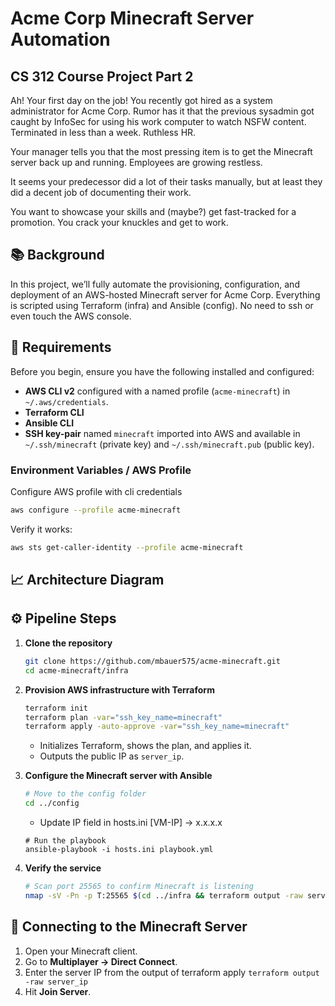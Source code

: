 # Acme Corp Minecraft Server Automation
## CS 312 Course Project Part 2
Ah! Your first day on the job! You recently got hired as a system administrator for Acme Corp. Rumor has it that the previous sysadmin got caught by InfoSec for using his work computer to watch NSFW content. Terminated in less than a week. Ruthless HR.

Your manager tells you that the most pressing item is to get the Minecraft server back up and running. Employees are growing restless.

It seems your predecessor did a lot of their tasks manually, but at least they did a decent job of documenting their work. 

You want to showcase your skills and (maybe?) get fast-tracked for a promotion. You crack your knuckles and get to work.



## 📚 Background
In this project, we’ll fully automate the provisioning, configuration, and deployment of an AWS-hosted Minecraft server for Acme Corp. Everything is scripted using Terraform (infra) and Ansible (config). No need to ssh or even touch the AWS console. 

## 🔧 Requirements

Before you begin, ensure you have the following installed and configured:

- **AWS CLI v2** configured with a named profile (`acme-minecraft`) in `~/.aws/credentials`.
- **Terraform CLI**
- **Ansible CLI**
- **SSH key-pair** named `minecraft` imported into AWS and available in `~/.ssh/minecraft` (private key) and `~/.ssh/minecraft.pub` (public key).

### Environment Variables / AWS Profile

Configure AWS profile with cli credentials

```bash
aws configure --profile acme-minecraft
```

Verify it works:

```bash
aws sts get-caller-identity --profile acme-minecraft
```

## 📈 Architecture Diagram


## ⚙️ Pipeline Steps

1. **Clone the repository**

   ```bash
   git clone https://github.com/mbauer575/acme-minecraft.git
   cd acme-minecraft/infra
   ```

2. **Provision AWS infrastructure with Terraform**

   ```bash
   terraform init
   terraform plan -var="ssh_key_name=minecraft"
   terraform apply -auto-approve -var="ssh_key_name=minecraft"
   ```

   - Initializes Terraform, shows the plan, and applies it.
   - Outputs the public IP as `server_ip`.

3. **Configure the Minecraft server with Ansible**

   ```bash
   # Move to the config folder
   cd ../config
   ```
   - Update IP field in hosts.ini [VM-IP] -> x.x.x.x
   ```
   # Run the playbook
   ansible-playbook -i hosts.ini playbook.yml
   ```

4. **Verify the service**

   ```bash
   # Scan port 25565 to confirm Minecraft is listening
   nmap -sV -Pn -p T:25565 $(cd ../infra && terraform output -raw server_ip)
   ```

## 🚀 Connecting to the Minecraft Server

1. Open your Minecraft client.
2. Go to **Multiplayer → Direct Connect**.
3. Enter the server IP from the output of terraform apply `terraform output -raw server_ip`
4. Hit **Join Server**.